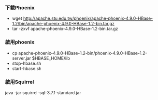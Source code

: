 ### 下載Phoenix
- wget http://apache.stu.edu.tw/phoenix/apache-phoenix-4.9.0-HBase-1.2/bin/apache-phoenix-4.9.0-HBase-1.2-bin.tar.gz
- tar -zxvf apache-phoenix-4.9.0-HBase-1.2-bin.tar.gz

### 啟用phoenix
- cp apache-phoenix-4.9.0-HBase-1.2-bin/phoenix-4.9.0-HBase-1.2-server.jar $HBASE_HOME/lib
- stop-hbase.sh
- start-hbase.sh

### 啟用Squirrel
java -jar squirrel-sql-3.7.1-standard.jar 